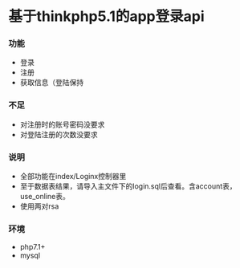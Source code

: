 # 基于thinkphp5.1的app登录api
### 功能
* 登录
* 注册
* 获取信息（登陆保持
### 不足
* 对注册时的账号密码没要求
* 对登陆注册的次数没要求
### 说明
* 全部功能在index/Loginx控制器里
* 至于数据表结果，请导入主文件下的login.sql后查看。含account表，use_online表。
* 使用两对rsa
### 环境
* php7.1+
* mysql
